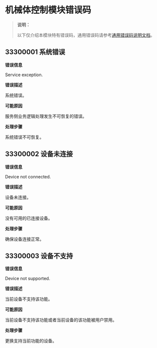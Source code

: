 # 机械体控制模块错误码

> **说明：**
>
> 以下仅介绍本模块特有错误码，通用错误码请参考[通用错误码说明文档](../errorcode-universal.md)。

## 33300001 系统错误

**错误信息**

Service exception.

**错误描述**

系统错误。

**可能原因**

服务侧业务逻辑处理发生不可恢复的错误。

**处理步骤**

系统错误不可恢复。

## 33300002 设备未连接

**错误信息**

Device not connected.

**错误描述**

设备未连接。

**可能原因**

没有可用的已连接设备。

**处理步骤**

确保设备连接正常。

## 33300003 设备不支持

**错误信息**

Device not supported.

**错误描述**

当前设备不支持该功能。

**可能原因**

当前设备不支持该功能或者当前设备的该功能被用户禁用。

**处理步骤**

更换支持当前功能的设备。
